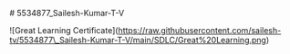 \# 5534877\_Sailesh-Kumar-T-V



!\[Great Learning Certificate](https://raw.githubusercontent.com/sailesh-tv/5534877\_Sailesh-Kumar-T-V/main/SDLC/Great%20Learning.png)



